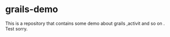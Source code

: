 grails-demo
===========

This is a repository that contains some demo about grails ,activit and so on . 
Test sorry.

